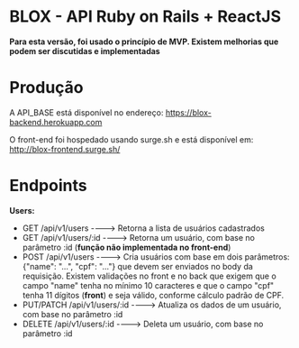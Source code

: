 # BLOX - API Ruby on Rails + ReactJS

**Para esta versão, foi usado o princípio de MVP. Existem melhorias que podem ser discutidas e implementadas**

# Produção

A API_BASE está disponível no endereço:
https://blox-backend.herokuapp.com

O front-end foi hospedado usando surge.sh e está disponível em:
http://blox-frontend.surge.sh/


# Endpoints

**Users:**
* GET /api/v1/users             ----> Retorna a lista de usuários cadastrados
* GET /api/v1/users/:id         ----> Retorna um usuário, com base no parâmetro :id (**função não implementada no front-end**)
* POST /api/v1/users            ----> Cria usuários com base em dois parâmetros: {"name": "...", "cpf": "..."} que devem ser enviados no body da requisição. Existem validações no front e no back que exigem que o campo "name" tenha no mínimo 10 caracteres e que o campo "cpf" tenha 11 dígitos (**front**) e seja válido, conforme cálculo padrão de CPF.
* PUT/PATCH /api/v1/users/:id   ----> Atualiza os dados de um usuário, com base no parâmetro :id
* DELETE /api/v1/users/:id      ----> Deleta um usuário, com base no parâmetro :id
